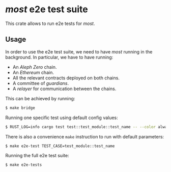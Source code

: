 # *most* e2e test suite

This crate allows to run e2e tests for *most*.

## Usage

In order to use the e2e test suite, we need to have *most* running in the background. In particular, we have to have running:

- An *Aleph Zero* chain.
- An *Ethereum* chain.
- All the relevant contracts deployed on both chains.
- A committee of *guardians*.
- A *relayer* for communication between the chains.

This can be achieved by running:
```bash
$ make bridge
```

Running one specific test using default config values:
```bash
$ RUST_LOG=info cargo test test::test_module::test_name -- --color always --exact --nocapture
```

There is also a convenience `make` instruction to run with default parameters:
```bash
$ make e2e-test TEST_CASE=test_module::test_name
```

Running the full e2e test suite:
```bash
$ make e2e-tests
```
